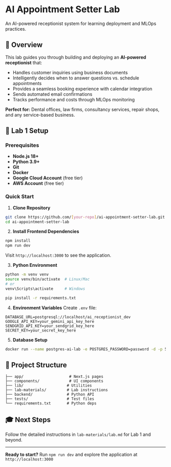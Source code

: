 # AI Appointment Setter Lab

An AI-powered receptionist system for learning deployment and MLOps practices.

## 🎯 Overview

This lab guides you through building and deploying an **AI-powered receptionist** that:
- Handles customer inquiries using business documents
- Intelligently decides when to answer questions vs. schedule appointments  
- Provides a seamless booking experience with calendar integration
- Sends automated email confirmations
- Tracks performance and costs through MLOps monitoring

**Perfect for:** Dental offices, law firms, consultancy services, repair shops, and any service-based business.

## 🚀 Lab 1 Setup

### Prerequisites
- **Node.js 18+**
- **Python 3.9+**  
- **Git**
- **Docker**
- **Google Cloud Account** (free tier)
- **AWS Account** (free tier)

### Quick Start

1. **Clone Repository**
```bash
git clone https://github.com/[your-repo]/ai-appointment-setter-lab.git
cd ai-appointment-setter-lab
```

2. **Install Frontend Dependencies**
```bash
npm install
npm run dev
```
Visit `http://localhost:3000` to see the application.

3. **Python Environment**
```bash
python -m venv venv
source venv/bin/activate  # Linux/Mac
# or
venv\Scripts\activate     # Windows

pip install -r requirements.txt
```

4. **Environment Variables**
Create `.env` file:
```env
DATABASE_URL=postgresql://localhost/ai_receptionist_dev
GOOGLE_API_KEY=your_gemini_api_key_here
SENDGRID_API_KEY=your_sendgrid_key_here
SECRET_KEY=your_secret_key_here
```

5. **Database Setup**
```bash
docker run --name postgres-ai-lab -e POSTGRES_PASSWORD=password -d -p 5432:5432 postgres
```

## 📁 Project Structure
```
├── app/                    # Next.js pages
├── components/             # UI components  
├── lib/                   # Utilities
├── lab-materials/         # Lab instructions
├── backend/               # Python API
├── tests/                 # Test files
└── requirements.txt       # Python deps
```

## 🎓 Next Steps
Follow the detailed instructions in `lab-materials/lab.md` for Lab 1 and beyond.

---
**Ready to start?** Run `npm run dev` and explore the application at `http://localhost:3000`